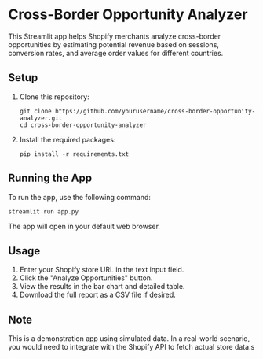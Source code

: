 # Cross-Border Opportunity Analyzer

This Streamlit app helps Shopify merchants analyze cross-border opportunities by estimating potential revenue based on sessions, conversion rates, and average order values for different countries.

## Setup

1. Clone this repository:
   ```
   git clone https://github.com/yourusername/cross-border-opportunity-analyzer.git
   cd cross-border-opportunity-analyzer
   ```

2. Install the required packages:
   ```
   pip install -r requirements.txt
   ```

## Running the App

To run the app, use the following command:

```
streamlit run app.py
```

The app will open in your default web browser.

## Usage

1. Enter your Shopify store URL in the text input field.
2. Click the "Analyze Opportunities" button.
3. View the results in the bar chart and detailed table.
4. Download the full report as a CSV file if desired.

## Note

This is a demonstration app using simulated data. In a real-world scenario, you would need to integrate with the Shopify API to fetch actual store data.s